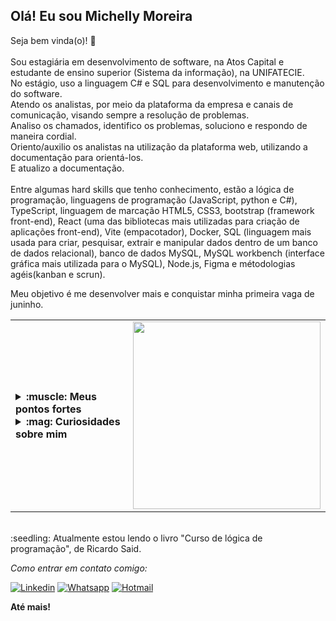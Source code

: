 ## Olá! Eu sou Michelly Moreira
Seja bem vinda(o)! 👋 <br><br>
Sou estagiária em desenvolvimento de software, na Atos Capital e estudante de ensino superior (Sistema da informação), na UNIFATECIE. <br>
No estágio, uso a linguagem C# e SQL para desenvolvimento e manutenção do software. <br>
Atendo os analistas, por meio da plataforma da empresa e canais de comunicação, visando sempre a resolução de problemas. <br>
Analiso os chamados, identifico os problemas, soluciono e respondo de maneira cordial. <br>
Oriento/auxilio os analistas na utilização da plataforma web, utilizando a documentação para orientá-los. <br>
E atualizo a documentação. <br><br>
Entre algumas hard skills que tenho conhecimento, estão a lógica de programação, linguagens de programação (JavaScript, python e C#), TypeScript, linguagem de marcação HTML5, CSS3, bootstrap (framework front-end), React (uma das bibliotecas mais utilizadas para criação de aplicações front-end), Vite (empacotador), Docker, SQL (linguagem mais usada para criar, pesquisar, extrair e manipular dados dentro de um banco de dados relacional), banco de dados MySQL, MySQL workbench (interface gráfica mais utilizada para o MySQL), Node.js, Figma e métodologias agéis(kanban e scrun). <br>

Meu objetivo é me desenvolver mais e conquistar minha primeira vaga de juninho. <br>

<table border="0">
  <tr>
    <td>
      <details>
          <summary><strong>:muscle: Meus pontos fortes</strong></summary></br>
- Tenho sede genuína de conhecimento;</br>
- Sou empática com as emoções dos outros;</br>
- Com perfil agregador, acredito que pessoas que pensam diferente podem trazer ideias agregadoras;</br>
- Sou motivada quando trabalho por uma causa.</br>
      </details>
      <details>
          <summary><strong>:mag: Curiosidades sobre mim</strong></summary></br>
- Meu primeiro curso de programação (desenvolvimento web full-stack), foi na Trybe.</br>
- Na pandemia eu fiz trabalho voluntário, acolhendo pessoas que se sentiam infelizes.</br>
- Nas horas vagas eu gosto de ler livros, praticar duolingo e programação.</br>
      </details>
      <td>
      <img width="300" src='https://gifs.eco.br/wp-content/uploads/2022/07/gifs-do-ursinho-pooh-49.gif'>
    </td>
    </td> 
  </tr>
</table>
</br>
:seedling: Atualmente estou lendo o livro "Curso de lógica de programação", de Ricardo Said. </br>

*Como entrar em contato comigo:*

[![Linkedin](
https://img.shields.io/badge/LinkedIn-0077B5?style=for-the-badge&logo=linkedin&logoColor=white
)](
https://www.linkedin.com/in/michellymoreira/
)
[![Whatsapp](
https://img.shields.io/badge/WhatsApp-25D366?style=for-the-badge&logo=whatsapp&logoColor=white
)](
https://api.whatsapp.com/send?phone=5531994501188
)
[![Hotmail](
https://img.shields.io/badge/Hotmail-0078D4?style=for-the-badge&logo=microsoft-outlook&logoColor=white
)](
mailto:michelly.daiana@hotmail.com
)

<strong>Até mais!</strong>
